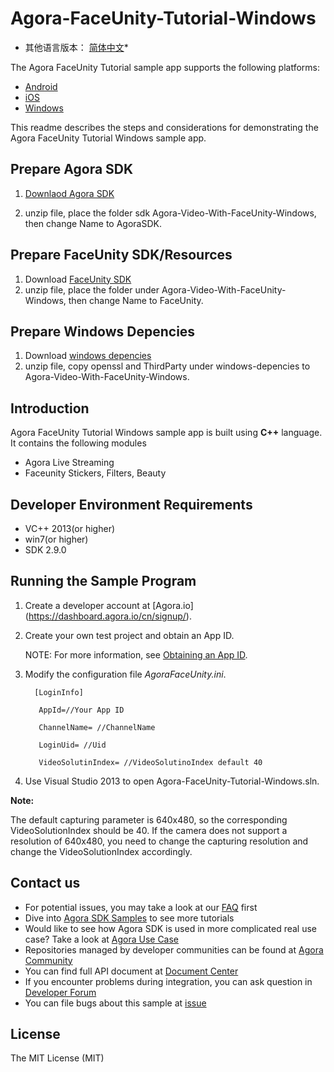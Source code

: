 # Agora-FaceUnity-Tutorial-Windows

* 其他语言版本： [简体中文](README.zh.md)*

The Agora FaceUnity Tutorial sample app supports the following platforms: 

* [Android](https://github.com/AgoraIO-Community/Agora-Video-With-FaceUnity-Android)
* [iOS](https://github.com/AgoraIO-Community/Agora-Video-With-FaceUnity-IOS)
* [Windows](https://github.com/AgoraIO-Community/Agora-Video-With-FaceUnity-Windows)

This readme describes the steps and considerations for demonstrating the Agora FaceUnity Tutorial Windows sample app.

## Prepare Agora SDK
1. [Downlaod Agora SDK](https://download.agora.io/sdk/release/Agora_Native_SDK_for_Windows(x86)_v3_0_0_FULL.zip)

2. unzip file, place the folder sdk Agora-Video-With-FaceUnity-Windows, then change Name to AgoraSDK.

## Prepare FaceUnity SDK/Resources
1. Download [FaceUnity SDK](https://github.com/AgoraIO/FaceUnityLegacy/releases/download/6.6.0/FaceUnitySDK-Windows.zip)
2. unzip file, place the folder under Agora-Video-With-FaceUnity-Windows, then change Name to FaceUnity.

## Prepare Windows Depencies
1. Download [windows depencies](https://github.com/AgoraIO/FaceUnityLegacy/releases/download/6.6.0/windows-depencies.zip)
2. unzip file, copy openssl and ThirdParty under windows-depencies to   Agora-Video-With-FaceUnity-Windows.

## Introduction

Agora FaceUnity Tutorial Windows sample app is built using **C++** language. It contains the following modules

- Agora Live Streaming
- Faceunity Stickers, Filters, Beauty

## Developer Environment Requirements
* VC++ 2013(or higher)
* win7(or higher)
* SDK 2.9.0

## Running the Sample Program

1. Create a developer account at [Agora.io] (https://dashboard.agora.io/cn/signup/).
2. Create your own test project and obtain an App ID.
   
   NOTE: For more information, see [Obtaining an App ID](https://docs.agora.io/en/2.2/addons/Signaling/Agora%20Basics/key_signaling?platform=All%20Platforms). 
   
3. Modify the configuration file *AgoraFaceUnity.ini*.

         [LoginInfo]

          AppId=//Your App ID
 
          ChannelName= //ChannelName

          LoginUid= //Uid

          VideoSolutinIndex= //VideoSolutinoIndex default 40

4. Use Visual Studio 2013 to open Agora-FaceUnity-Tutorial-Windows.sln. 

**Note:**

 The default capturing parameter is 640x480, so the corresponding VideoSolutionIndex should be 40. If the camera does not support a resolution of 640x480, you need to change the capturing resolution and change the VideoSolutionIndex accordingly.

## Contact us

- For potential issues, you may take a look at our [FAQ](https://docs.agora.io/en/faq) first
- Dive into [Agora SDK Samples](https://github.com/AgoraIO) to see more tutorials
- Would like to see how Agora SDK is used in more complicated real use case? Take a look at [Agora Use Case](https://github.com/AgoraIO-usecase)
- Repositories managed by developer communities can be found at [Agora Community](https://github.com/AgoraIO-Community)
- You can find full API document at [Document Center](https://docs.agora.io/en/)
- If you encounter problems during integration, you can ask question in [Developer Forum](https://stackoverflow.com/questions/tagged/agora.io)
- You can file bugs about this sample at [issue](https://github.com/AgoraIO/Agora-with-QT/issues)

## License

The MIT License (MIT)


